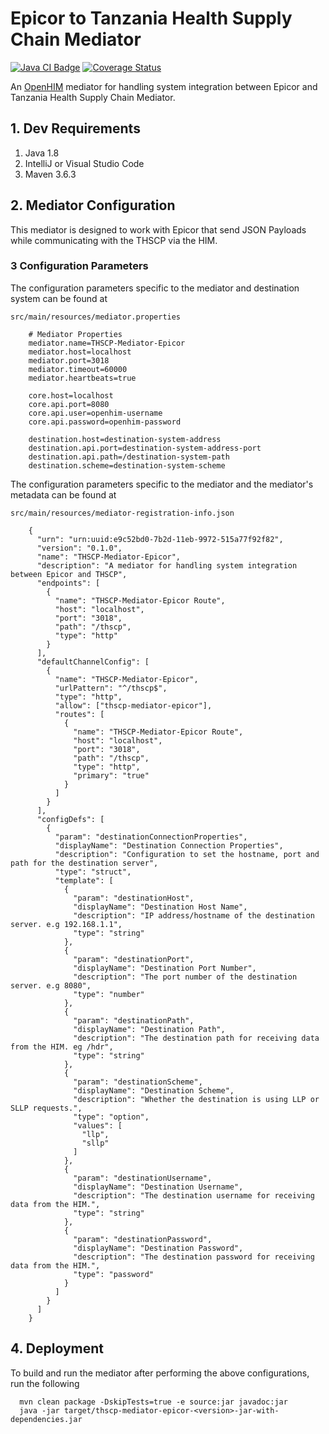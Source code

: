 # Epicor to Tanzania Health Supply Chain Mediator


[![Java CI Badge](https://github.com/SoftmedTanzania/thscp-mediator-epicor/workflows/Java%20CI%20with%20Maven/badge.svg)](https://github.com/SoftmedTanzania/thscp-mediator-epicor/actions?query=workflow%3A%22Java+CI+with+Maven%22)
[![Coverage Status](https://coveralls.io/repos/github/SoftmedTanzania/thscp-mediator-epicor/badge.svg?branch=development)](https://coveralls.io/github/SoftmedTanzania/thscp-mediator-epicor?branch=development)

An [OpenHIM](http://openhim.org/) mediator for handling system integration between Epicor and Tanzania Health Supply Chain Mediator.

## 1. Dev Requirements

1. Java 1.8
2. IntelliJ or Visual Studio Code
3. Maven 3.6.3

## 2. Mediator Configuration

This mediator is designed to work with Epicor that send JSON Payloads while communicating with the THSCP via the HIM.

### 3 Configuration Parameters

The configuration parameters specific to the mediator and destination system can be found at

`src/main/resources/mediator.properties`

```
    # Mediator Properties
    mediator.name=THSCP-Mediator-Epicor
    mediator.host=localhost
    mediator.port=3018
    mediator.timeout=60000
    mediator.heartbeats=true
    
    core.host=localhost
    core.api.port=8080
    core.api.user=openhim-username
    core.api.password=openhim-password
    
    destination.host=destination-system-address
    destination.api.port=destination-system-address-port
    destination.api.path=/destination-system-path
    destination.scheme=destination-system-scheme
```

The configuration parameters specific to the mediator and the mediator's metadata can be found at

`src/main/resources/mediator-registration-info.json`

```
    {
      "urn": "urn:uuid:e9c52bd0-7b2d-11eb-9972-515a77f92f82",
      "version": "0.1.0",
      "name": "THSCP-Mediator-Epicor",
      "description": "A mediator for handling system integration between Epicor and THSCP",
      "endpoints": [
        {
          "name": "THSCP-Mediator-Epicor Route",
          "host": "localhost",
          "port": "3018",
          "path": "/thscp",
          "type": "http"
        }
      ],
      "defaultChannelConfig": [
        {
          "name": "THSCP-Mediator-Epicor",
          "urlPattern": "^/thscp$",
          "type": "http",
          "allow": ["thscp-mediator-epicor"],
          "routes": [
            {
              "name": "THSCP-Mediator-Epicor Route",
              "host": "localhost",
              "port": "3018",
              "path": "/thscp",
              "type": "http",
              "primary": "true"
            }
          ]
        }
      ],
      "configDefs": [
        {
          "param": "destinationConnectionProperties",
          "displayName": "Destination Connection Properties",
          "description": "Configuration to set the hostname, port and path for the destination server",
          "type": "struct",
          "template": [
            {
              "param": "destinationHost",
              "displayName": "Destination Host Name",
              "description": "IP address/hostname of the destination server. e.g 192.168.1.1",
              "type": "string"
            },
            {
              "param": "destinationPort",
              "displayName": "Destination Port Number",
              "description": "The port number of the destination server. e.g 8080",
              "type": "number"
            },
            {
              "param": "destinationPath",
              "displayName": "Destination Path",
              "description": "The destination path for receiving data from the HIM. eg /hdr",
              "type": "string"
            },
            {
              "param": "destinationScheme",
              "displayName": "Destination Scheme",
              "description": "Whether the destination is using LLP or SLLP requests.",
              "type": "option",
              "values": [
                "llp",
                "sllp"
              ]
            },
            {
              "param": "destinationUsername",
              "displayName": "Destination Username",
              "description": "The destination username for receiving data from the HIM.",
              "type": "string"
            },
            {
              "param": "destinationPassword",
              "displayName": "Destination Password",
              "description": "The destination password for receiving data from the HIM.",
              "type": "password"
            }
          ]
        }
      ]
    }
```

## 4. Deployment

To build and run the mediator after performing the above configurations, run the following

```
  mvn clean package -DskipTests=true -e source:jar javadoc:jar
  java -jar target/thscp-mediator-epicor-<version>-jar-with-dependencies.jar
```
